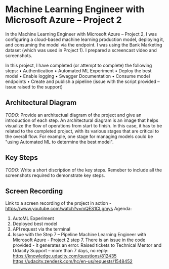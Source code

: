 
# Machine Learning Engineer with Microsoft Azure – Project 2

In the Machine Learning Engineer with Microsoft Azure – Project 2, I was configuring a cloud-based machine learning production model, deploying it, and consuming the model via the endpoint.
I was using the Bank Marketing dataset (which was used in Project 1). I prepared a screencast video and screenshots.

In this project, I have completed (or attempt to complete) the following steps:
•	Authentication
•	Automated ML Experiment
•	Deploy the best model
•	Enable logging
•	Swagger Documentation
•	Consume model endpoints
•	Create and publish a pipeline (issue with the script provided – issue raised to the support)


## Architectural Diagram
*TODO*: Provide an architectual diagram of the project and give an introduction of each step. An architectural diagram is an image that helps visualize the flow of operations from start to finish. In this case, it has to be related to the completed project, with its various stages that are critical to the overall flow. For example, one stage for managing models could be "using Automated ML to determine the best model". 


## Key Steps
*TODO*: Write a short discription of the key steps. Remeber to include all the screenshots required to demonstrate key steps. 



## Screen Recording
Link to a screen recording of the project in action - https://www.youtube.com/watch?v=mQES1CLgmys
Agenda:
1. AutoML Experiment
2. Deployed best model
3. API request via the terminal
4. Issue with the Step 7 – Pipeline 
Machine Learning Engineer with Microsoft Azure - Project 2 step 7. There is an issue in the code provided - it generates an error.
Raised tickets to Technical Mentor and Udacity Support – more than 7 days, no reply:
https://knowledge.udacity.com/questions/812435
https://udacity.zendesk.com/hc/en-us/requests/1548452


